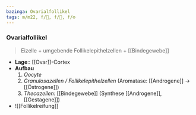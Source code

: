 ```yaml
---
bazinga: Ovarialfollikel
tags: m/m22, f/🦩, f/🔬, f/⚙️
---
```

### Ovarialfollikel
> Eizelle + umgebende Follikelepithelzellen + [[Bindegewebe]]
- **Lage**:: [[Ovar]]-Cortex
- **Aufbau**
	1. *Oocyte*
	2. *Granulosazellen / Follikelepithelzellen* (Aromatase: [[Androgene]] → [[Östrogene]])
	3. *Thecazellen:* [[Bindegewebe]] (Synthese [[Androgene]], [[Gestagene]])
- ![[Follikelreifung]]